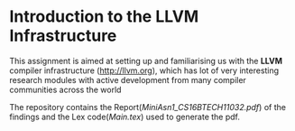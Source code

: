 # Introduction to the LLVM Infrastructure
This assignment is aimed at setting up and familiarising us with the **LLVM** compiler infrastructure (http://llvm.org), which has lot of very interesting research modules with active development from many compiler communities across the world

The repository contains the Report(*MiniAsn1_CS16BTECH11032.pdf*) of the findings and the Lex code(*Main.tex*) used to generate the pdf.
